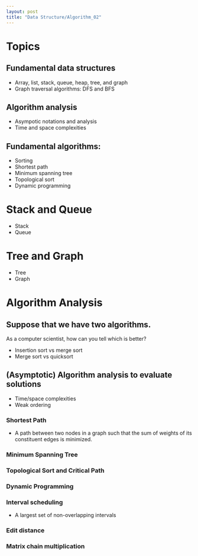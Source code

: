 ```yaml
---
layout: post
title: "Data Structure/Algorithm_02"
---
```


# Topics
## Fundamental data structures
- Array, list, stack, queue, heap, tree, and graph
- Graph traversal algorithms: DFS and BFS
## Algorithm analysis
- Asympotic notations and analysis
- Time and space complexities
## Fundamental algorithms:
- Sorting
- Shortest path
- Minimum spanning tree
- Topological sort
- Dynamic programming
# Stack and Queue
- Stack
- Queue
# Tree and Graph
- Tree
- Graph
# Algorithm Analysis
## Suppose that we have two algorithms. 
As a computer scientist, how can you tell which is better?
- Insertion sort vs merge sort
- Merge sort vs quicksort
## (Asymptotic) Algorithm analysis to evaluate solutions
- Time/space complexities
- Weak ordering
### Shortest Path
- A path between two nodes in a graph such that the sum of weights of its constituent edges is minimized. 
### Minimum Spanning Tree
### Topological Sort and Critical Path
### Dynamic Programming
### Interval scheduling
- A largest set of non-overlapping intervals
### Edit distance
### Matrix chain multiplication
